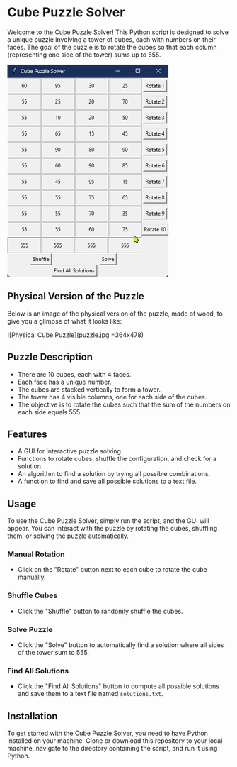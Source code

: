 # Cube Puzzle Solver

Welcome to the Cube Puzzle Solver! This Python script is designed to solve a unique puzzle involving a tower of cubes, each with numbers on their faces. The goal of the puzzle is to rotate the cubes so that each column (representing one side of the tower) sums up to 555.

![Cube Puzzle Solver GUI](screenshot.png)

## Physical Version of the Puzzle

Below is an image of the physical version of the puzzle, made of wood, to give you a glimpse of what it looks like:

![Physical Cube Puzzle](puzzle.jpg =364x478)

## Puzzle Description

- There are 10 cubes, each with 4 faces.
- Each face has a unique number.
- The cubes are stacked vertically to form a tower.
- The tower has 4 visible columns, one for each side of the cubes.
- The objective is to rotate the cubes such that the sum of the numbers on each side equals 555.

## Features

- A GUI for interactive puzzle solving.
- Functions to rotate cubes, shuffle the configuration, and check for a solution.
- An algorithm to find a solution by trying all possible combinations.
- A function to find and save all possible solutions to a text file.

## Usage

To use the Cube Puzzle Solver, simply run the script, and the GUI will appear. You can interact with the puzzle by rotating the cubes, shuffling them, or solving the puzzle automatically.

### Manual Rotation

- Click on the "Rotate" button next to each cube to rotate the cube manually.

### Shuffle Cubes

- Click the "Shuffle" button to randomly shuffle the cubes.

### Solve Puzzle

- Click the "Solve" button to automatically find a solution where all sides of the tower sum to 555.

### Find All Solutions

- Click the "Find All Solutions" button to compute all possible solutions and save them to a text file named `solutions.txt`.

## Installation

To get started with the Cube Puzzle Solver, you need to have Python installed on your machine. Clone or download this repository to your local machine, navigate to the directory containing the script, and run it using Python.
